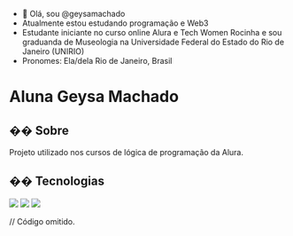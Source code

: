 - 👋 Olá, sou @geysamachado
- Atualmente estou estudando programação e Web3
- Estudante iniciante no curso online Alura e Tech Women Rocinha e sou graduanda de Museologia na Universidade Federal do Estado do Rio de Janeiro (UNIRIO)
- Pronomes: Ela/dela
  Rio de Janeiro, Brasil

<!---
geysamachado/geysamachado is a ✨ special ✨ repository because its `README.md` (this file) appears on your GitHub profile.
You can click the Preview link to take a look at your changes.
--->
<h1>Aluna Geysa Machado</h1>

<h2>�� Sobre</h2>
<p>Projeto utilizado nos cursos de lógica de programação da Alura.</p>

## �� Tecnologias
<div>
  <img src="https://img.shields.io/badge/HTML-239120?style=for-the-badge&logo=html5&logoColor=white">
  <img src="https://img.shields.io/badge/CSS-239120?&style=for-the-badge&logo=css3&logoColor=white">
  <img src="https://img.shields.io/badge/JavaScript-F7DF1E?style=for-the-badge&logo=javascript&logoColor=black">
</div>

// Código omitido. 

